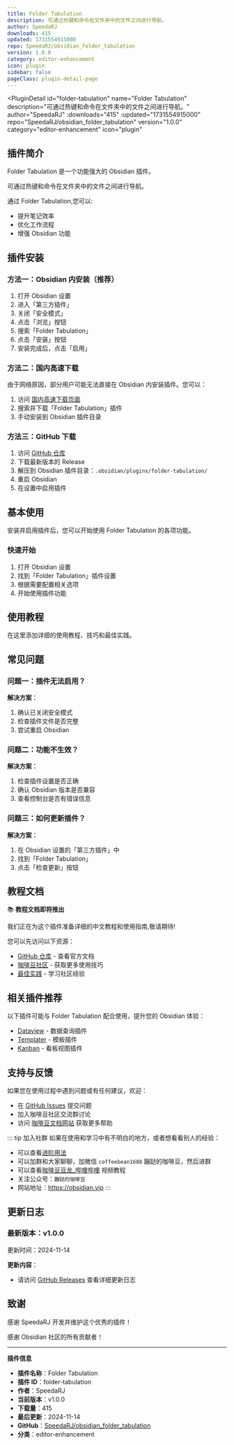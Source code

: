 ```yaml
---
title: Folder Tabulation
description: 可通过热键和命令在文件夹中的文件之间进行导航。
author: SpeedaRJ
downloads: 415
updated: 1731554915000
repo: SpeedaRJ/obsidian_folder_tabulation
version: 1.0.0
category: editor-enhancement
icon: plugin
sidebar: false
pageClass: plugin-detail-page
---
```


<PluginDetail
  id="folder-tabulation"
  name="Folder Tabulation"
  description="可通过热键和命令在文件夹中的文件之间进行导航。"
  author="SpeedaRJ"
  :downloads="415"
  :updated="1731554915000"
  repo="SpeedaRJ/obsidian_folder_tabulation"
  version="1.0.0"
  category="editor-enhancement"
  icon="plugin"
>

<!-- AUTO_GENERATED_START -->
## 插件简介

Folder Tabulation 是一个功能强大的 Obsidian 插件。

可通过热键和命令在文件夹中的文件之间进行导航。

通过 Folder Tabulation,您可以:

- 提升笔记效率
- 优化工作流程
- 增强 Obsidian 功能

<!-- AUTO_GENERATED_END -->

<!-- AUTO_GENERATED_START -->
## 插件安装

### 方法一：Obsidian 内安装（推荐）

1. 打开 Obsidian 设置
2. 进入「第三方插件」
3. 关闭「安全模式」
4. 点击「浏览」按钮
5. 搜索「Folder Tabulation」
6. 点击「安装」按钮
7. 安装完成后，点击「启用」

### 方法二：国内高速下载

由于网络原因，部分用户可能无法直接在 Obsidian 内安装插件。您可以：

1. 访问 [国内高速下载页面](/zh/documentation/obsidian-plugins-download.html)
2. 搜索并下载「Folder Tabulation」插件
3. 手动安装到 Obsidian 插件目录

### 方法三：GitHub 下载

1. 访问 [GitHub 仓库](https://github.com/SpeedaRJ/obsidian_folder_tabulation)
2. 下载最新版本的 Release
3. 解压到 Obsidian 插件目录：`.obsidian/plugins/folder-tabulation/`
4. 重启 Obsidian
5. 在设置中启用插件

## 基本使用

安装并启用插件后，您可以开始使用 Folder Tabulation 的各项功能。

### 快速开始

1. 打开 Obsidian 设置
2. 找到「Folder Tabulation」插件设置
3. 根据需要配置相关选项
4. 开始使用插件功能

<!-- AUTO_GENERATED_END -->

<!-- CUSTOM_CONTENT_START:tutorial -->
## 使用教程

在这里添加详细的使用教程、技巧和最佳实践。

<!-- CUSTOM_CONTENT_END:tutorial -->

<!-- SHARED_CONTENT_START -->
## 常见问题

### 问题一：插件无法启用？

**解决方案**：
1. 确认已关闭安全模式
2. 检查插件文件是否完整
3. 尝试重启 Obsidian

### 问题二：功能不生效？

**解决方案**：
1. 检查插件设置是否正确
2. 确认 Obsidian 版本是否兼容
3. 查看控制台是否有错误信息

### 问题三：如何更新插件？

**解决方案**：
1. 在 Obsidian 设置的「第三方插件」中
2. 找到「Folder Tabulation」
3. 点击「检查更新」按钮

## 教程文档

📚 **教程文档即将推出**

我们正在为这个插件准备详细的中文教程和使用指南,敬请期待!

您可以先访问以下资源：
- [GitHub 仓库](https://github.com/SpeedaRJ/obsidian_folder_tabulation) - 查看官方文档
- [咖啡豆社区](/zh/bases/) - 获取更多使用技巧
- [最佳实践](/zh/best-practices/) - 学习社区经验

## 相关插件推荐

以下插件可能与 Folder Tabulation 配合使用，提升您的 Obsidian 体验：

- [Dataview](/zh/plugins/dataview.html) - 数据查询插件
- [Templater](/zh/plugins/templater-obsidian.html) - 模板插件
- [Kanban](/zh/plugins/obsidian-kanban.html) - 看板视图插件

## 支持与反馈

如果您在使用过程中遇到问题或有任何建议，欢迎：

- 在 [GitHub Issues](https://github.com/SpeedaRJ/obsidian_folder_tabulation/issues) 提交问题
- 加入咖啡豆社区交流群讨论
- 访问 [咖啡豆文档网站](https://obsidian.vip) 获取更多帮助

::: tip 加入社群
如果在使用和学习中有不明白的地方，或者想看看别人的经验：
- 可以查看[进阶用法](/zh/advanced)
- 可以加群和大家聊聊，加微信 `coffeebean1688` 蹦跶的咖啡豆，然后进群
- 可以查看[咖啡豆豆龙_哔哩哔哩](https://space.bilibili.com/618777356) 视频教程
- 关注公众号：`蹦跶的咖啡豆`
- 网站地址：https://obsidian.vip
:::
<!-- SHARED_CONTENT_END -->

<!-- AUTO_GENERATED_START -->
## 更新日志

### 最新版本：v1.0.0

更新时间：2024-11-14

**更新内容**：
- 请访问 [GitHub Releases](https://github.com/SpeedaRJ/obsidian_folder_tabulation/releases) 查看详细更新日志

## 致谢

感谢 SpeedaRJ 开发并维护这个优秀的插件！

感谢 Obsidian 社区的所有贡献者！

---

**插件信息**
- **插件名称**：Folder Tabulation
- **插件 ID**：folder-tabulation
- **作者**：SpeedaRJ
- **当前版本**：v1.0.0
- **下载量**：415
- **最后更新**：2024-11-14
- **GitHub**：[SpeedaRJ/obsidian_folder_tabulation](https://github.com/SpeedaRJ/obsidian_folder_tabulation)
- **分类**：editor-enhancement
<!-- AUTO_GENERATED_END -->

</PluginDetail>

